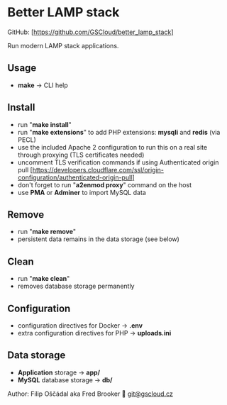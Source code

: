 # Better LAMP stack

GitHub: [https://github.com/GSCloud/better_lamp_stack]  

Run modern LAMP stack applications.

## Usage

* **make** -> CLI help

## Install

* run "**make install**"
* run "**make extensions**" to add PHP extensions: **mysqli** and **redis** (via PECL)
* use the included Apache 2 configuration to run this on a real site through proxying (TLS certificates needed)
* uncomment TLS verification commands if using Authenticated origin pull [https://developers.cloudflare.com/ssl/origin-configuration/authenticated-origin-pull]
* don't forget to run "**a2enmod proxy**" command on the host
* use **PMA** or **Adminer** to import MySQL data

## Remove

* run "**make remove**"
* persistent data remains in the data storage (see below)

## Clean

* run "**make clean**"
* removes database storage permanently

## Configuration

* configuration directives for Docker -> **.env**
* extra configuration directives for PHP -> **uploads.ini**

## Data storage

* **Application** storage -> **app/**
* **MySQL** database storage -> **db/**

Author: Filip Oščádal aka Fred Brooker 💌 <git@gscloud.cz>
